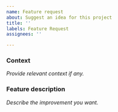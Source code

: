 ```yaml
---
name: Feature request
about: Suggest an idea for this project
title: ''
labels: Feature Request
assignees: ''

---
```


### Context

_Provide relevant context if any._

### Feature description

_Describe the improvement you want._
